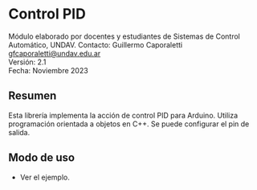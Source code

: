 # Control PID
Módulo elaborado por docentes y estudiantes de Sistemas de Control Automático, UNDAV. 
Contacto: Guillermo Caporaletti  <gfcaporaletti@undav.edu.ar>  
Versión: 2.1  
Fecha: Noviembre 2023  
## Resumen
Esta librería implementa la acción de control PID para Arduino. Utiliza programación orientada a objetos en C++. Se puede configurar el pin de salida. 
## Modo de uso
- Ver el ejemplo.
